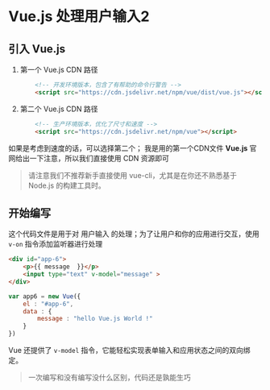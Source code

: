 # Vue.js 处理用户输入2

## 引入 Vue.js

1. 第一个 Vue.js CDN 路径

    ```html
        <!-- 开发环境版本，包含了有帮助的命令行警告 -->
        <script src="https://cdn.jsdelivr.net/npm/vue/dist/vue.js"></script>
    ```

2. 第二个 Vue.js CDN 路径

    ```html
        <!-- 生产环境版本，优化了尺寸和速度 -->
        <script src="https://cdn.jsdelivr.net/npm/vue"></script>
    ```

如果是考虑到速度的话，可以选择第二个； 我是用的第一个CDN文件
**Vue.js** 官网给出一下注意，所以我们直接使用 CDN 资源即可
> 请注意我们不推荐新手直接使用 vue-cli，尤其是在你还不熟悉基于 Node.js 的构建工具时。

## 开始编写

这个代码文件是用于对 用户输入 的处理；为了让用户和你的应用进行交互，使用 `v-on` 指令添加监听器进行处理

```html
<div id="app-6">
    <p>{{ message  }}</p>
    <input type="text" v-model="message" >
</div>
```

```javascript
var app6 = new Vue({
    el : "#app-6",
    data : {
        message : "hello Vue.js World !"
    }
})
```

Vue 还提供了 `v-model` 指令，它能轻松实现表单输入和应用状态之间的双向绑定。

> 一次编写和没有编写没什么区别，代码还是孰能生巧